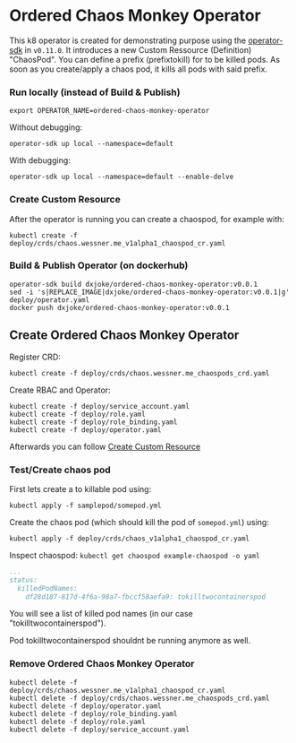 # Ordered Chaos Monkey Operator
This k8 operator is created for demonstrating purpose using the [operator-sdk](https://github.com/operator-framework/operator-sdk) in `v0.11.0`. 
It introduces a new Custom Ressource (Definition) "ChaosPod". 
You can define a prefix (prefixtokill) for to be killed pods.
As soon as you create/apply a chaos pod, it kills all pods with said prefix.


### Run locally (instead of Build & Publish)
`export OPERATOR_NAME=ordered-chaos-monkey-operator`

Without debugging:

`operator-sdk up local --namespace=default`

With debugging:

`operator-sdk up local --namespace=default --enable-delve`

### Create Custom Resource
After the operator is running you can create a chaospod, for example with:

`kubectl create -f deploy/crds/chaos.wessner.me_v1alpha1_chaospod_cr.yaml`


### Build & Publish Operator (on dockerhub)
```
operator-sdk build dxjoke/ordered-chaos-monkey-operator:v0.0.1
sed -i 's|REPLACE_IMAGE|dxjoke/ordered-chaos-monkey-operator:v0.0.1|g' deploy/operator.yaml
docker push dxjoke/ordered-chaos-monkey-operator:v0.0.1
```

## Create Ordered Chaos Monkey Operator
Register CRD:

`kubectl create -f deploy/crds/chaos.wessner.me_chaospods_crd.yaml`

Create RBAC and Operator:
```
kubectl create -f deploy/service_account.yaml
kubectl create -f deploy/role.yaml
kubectl create -f deploy/role_binding.yaml
kubectl create -f deploy/operator.yaml
```

Afterwards you can follow [Create Custom Resource](#create-custom-resource)

### Test/Create chaos pod
First lets create a to killable pod using:

`kubectl apply -f samplepod/somepod.yml`

Create the chaos pod (which should kill the pod of `somepod.yml`) using:

`kubectl apply -f deploy/crds/chaos_v1alpha1_chaospod_cr.yaml`


Inspect chaospod:
`kubectl get chaospod example-chaospod -o yaml`

```yaml
...
status:
  killedPodNames:
    df28d187-817d-4f6a-98a7-fbccf58aefa9: tokilltwocontainerspod
```


You will see a list of killed pod names (in our case "tokilltwocontainerspod"). 

Pod tokilltwocontainerspod shouldnt be running anymore as well.



### Remove Ordered Chaos Monkey Operator

```
kubectl delete -f deploy/crds/chaos.wessner.me_v1alpha1_chaospod_cr.yaml
kubectl delete -f deploy/crds/chaos.wessner.me_chaospods_crd.yaml
kubectl delete -f deploy/operator.yaml
kubectl delete -f deploy/role_binding.yaml
kubectl delete -f deploy/role.yaml
kubectl delete -f deploy/service_account.yaml
```